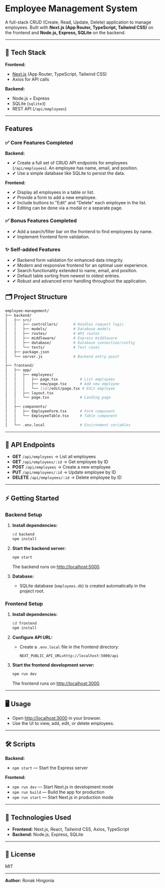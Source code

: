 # Employee Management System

A full-stack CRUD (Create, Read, Update, Delete) application to manage employees.
Built with **Next.js (App Router, TypeScript, Tailwind CSS)** on the frontend and **Node.js, Express, SQLite** on the backend.

---

## 🚀 Tech Stack

**Frontend:**

- [Next.js](https://nextjs.org/) (App Router, TypeScript, Tailwind CSS)
- Axios for API calls

**Backend:**

- Node.js + Express
- SQLite (`sqlite3`)
- REST API (`/api/employees`)

---

## Features

### ✅ Core Features Completed

**Backend:**

- ✔ Create a full set of CRUD API endpoints for employees (`/api/employees`). An employee has name, email, and position.
- ✔ Use a simple database like SQLite to persist the data.

**Frontend:**

- ✔ Display all employees in a table or list.
- ✔ Provide a form to add a new employee.
- ✔ Include buttons to "Edit" and "Delete" each employee in the list.
- ✔ Editing can be done via a modal or a separate page.

### ✅ Bonus Features Completed

- ✔ Add a search/filter bar on the frontend to find employees by name.
- ✔ Implement frontend form validation.

### ✨ Self-added Features

- ✔ Backend form validation for enhanced data integrity.
- ✔ Modern and responsive frontend for an optimal user experience.
- ✔ Search functionality extended to name, email, and position.
- ✔ Default table sorting from newest to oldest entries.
- ✔ Robust and advanced error handling throughout the application.

## 🗂 Project Structure

```bash
employee-management/
├── backend/
│   ├── src/
│   │   ├── controllers/       # Handles request logic
│   │   ├── models/            # Database models
│   │   ├── routes/            # API routes
│   │   ├── middleware/        # Express middleware
│   │   ├── database/          # Database connection/config
│   │   └── tests/             # Test cases
│   ├── package.json
│   └── server.js              # Backend entry point
│
├── frontend/
│   ├── app/
│   │   ├── employees/
│   │   │   ├── page.tsx          # List employees
│   │   │   ├── new/page.tsx      # Add new employee
│   │   │   └── [id]/edit/page.tsx # Edit employee
│   │   ├── layout.tsx
│   │   └── page.tsx              # Landing page
│   │
│   ├── components/
│   │   ├── EmployeeForm.tsx      # Form component
│   │   └── EmployeeTable.tsx     # Table component
│   │
│   └── .env.local                # Environment variables
```

---

## 🧪 API Endpoints

- **GET** `/api/employees` → List all employees
- **GET** `/api/employees/:id` → Get employee by ID
- **POST** `/api/employees` → Create a new employee
- **PUT** `/api/employees/:id` → Update employee by ID
- **DELETE** `/api/employees/:id` → Delete employee by ID

---

## ⚡ Getting Started

### Backend Setup

1. **Install dependencies:**

   ```bash
   cd backend
   npm install
   ```

2. **Start the backend server:**

   ```bash
   npm start
   ```

   The backend runs on [http://localhost:5000](http://localhost:5000).

3. **Database:**

   - SQLite database (`employees.db`) is created automatically in the project root.

### Frontend Setup

1. **Install dependencies:**

   ```bash
   cd frontend
   npm install
   ```

2. **Configure API URL:**

   - Create a `.env.local` file in the frontend directory:

     ```env
     NEXT_PUBLIC_API_URL=http://localhost:5000/api
     ```

3. **Start the frontend development server:**

   ```bash
   npm run dev
   ```

   The frontend runs on [http://localhost:3000](http://localhost:3000).

---

## 🖥 Usage

- Open [http://localhost:3000](http://localhost:3000) in your browser.
- Use the UI to view, add, edit, or delete employees.

---

## 🛠 Scripts

**Backend:**

- `npm start` — Start the Express server

**Frontend:**

- `npm run dev` — Start Next.js in development mode
- `npm run build` — Build the app for production
- `npm run start` — Start Next.js in production mode

---

## 🔧 Technologies Used

- **Frontend:** Next.js, React, Tailwind CSS, Axios, TypeScript
- **Backend:** Node.js, Express, SQLite

---

## 📄 License

MIT

---

**Author:** Ronak Hingonia

